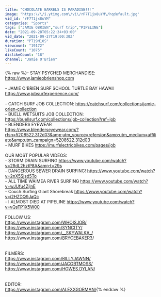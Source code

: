 ```yaml
---
title: "CHOCOLATE BARRELS IS PARADISE!!!"
image: "https:\/\/i.ytimg.com\/vi\/rF7T1jx8uYM\/hqdefault.jpg"
vid_id: "rF7T1jx8uYM"
categories: "Sports"
tags: ["JAMIE OBRIEN","surf trip","PIPELINE"]
date: "2021-09-28T05:22:34+03:00"
vid_date: "2021-09-27T19:00:30Z"
duration: "PT19M10S"
viewcount: "19172"
likeCount: "1075"
dislikeCount: "18"
channel: "Jamie O'Brien"
---
```

{% raw %}- STAY PSYCHED MERCHANDISE: <a rel="nofollow" target="blank" href="https://www.jamieobrienshop.com">https://www.jamieobrienshop.com</a><br /><br />- JAMIE O'BRIEN SURF SCHOOL TURTLE BAY HAWAII<br /> <a rel="nofollow" target="blank" href="https://www.jobsurfexperience.com/">https://www.jobsurfexperience.com/</a><br /><br />- CATCH SURF JOB COLLECTION: <a rel="nofollow" target="blank" href="https://catchsurf.com/collections/jamie-orien-collection">https://catchsurf.com/collections/jamie-orien-collection</a><br />- BUELL WETSUITS JOB COLLECTION: <a rel="nofollow" target="blank" href="https://buellsurf.com/collections/job-collection?ref=job">https://buellsurf.com/collections/job-collection?ref=job</a><br />- BLENDERS EYEWEAR<br /><a rel="nofollow" target="blank" href="https://www.blenderseyewear.com/?rfsn=5208522.312d03&amp;utm_source=refersion&amp;utm_medium=affiliate&amp;utm_campaign=5208522.312d03">https://www.blenderseyewear.com/?rfsn=5208522.312d03&amp;utm_source=refersion&amp;utm_medium=affiliate&amp;utm_campaign=5208522.312d03</a><br />- MURF BIKES <a rel="nofollow" target="blank" href="https://murfelectricbikes.com/pages/job">https://murfelectricbikes.com/pages/job</a><br /><br />OUR MOST POPULAR VIDEOS:<br />- STORM DRAIN SURFING <a rel="nofollow" target="blank" href="https://www.youtube.com/watch?v=29dL2hztP8A&amp;t=29s">https://www.youtube.com/watch?v=29dL2hztP8A&amp;t=29s</a><br />- DANGEROUS SEWER DRAIN SURFING! <a rel="nofollow" target="blank" href="https://www.youtube.com/watch?v=2nX5Sjsd5To">https://www.youtube.com/watch?v=2nX5Sjsd5To</a><br />- ALL TIME WAIMEA RIVER SURFING <a rel="nofollow" target="blank" href="https://www.youtube.com/watch?v=wJUfu4ZjlnE">https://www.youtube.com/watch?v=wJUfu4ZjlnE</a><br />- Couch Surfing Giant Shorebreak <a rel="nofollow" target="blank" href="https://www.youtube.com/watch?v=i2HZDQ9JaQc">https://www.youtube.com/watch?v=i2HZDQ9JaQc</a><br />- I ALMOST DIED AT PIPELINE <a rel="nofollow" target="blank" href="https://www.youtube.com/watch?v=vQsTP1X5W00">https://www.youtube.com/watch?v=vQsTP1X5W00</a><br /><br />FOLLOW US:<br /><a rel="nofollow" target="blank" href="https://www.instagram.com/WHOISJOB/">https://www.instagram.com/WHOISJOB/</a><br /><a rel="nofollow" target="blank" href="https://www.instagram.com/SYNCITY/">https://www.instagram.com/SYNCITY/</a><br /><a rel="nofollow" target="blank" href="https://www.instagram.com/__SKYWALKA_/">https://www.instagram.com/__SKYWALKA_/</a><br /><a rel="nofollow" target="blank" href="https://www.instagram.com/BRYCEBAKER3/">https://www.instagram.com/BRYCEBAKER3/</a><br /><br /><br />FILMERS:<br /><a rel="nofollow" target="blank" href="https://www.instagram.com/BILLYJAWNN/">https://www.instagram.com/BILLYJAWNN/</a><br /><a rel="nofollow" target="blank" href="https://www.instagram.com/JACOBTMOSS/">https://www.instagram.com/JACOBTMOSS/</a><br /><a rel="nofollow" target="blank" href="https://www.instagram.com/HOWES.DYLAN/">https://www.instagram.com/HOWES.DYLAN/</a><br /><br /><br />EDITOR:<br /><a rel="nofollow" target="blank" href="https://www.instagram.com/ALEXXGORMAN/">https://www.instagram.com/ALEXXGORMAN/</a>{% endraw %}
